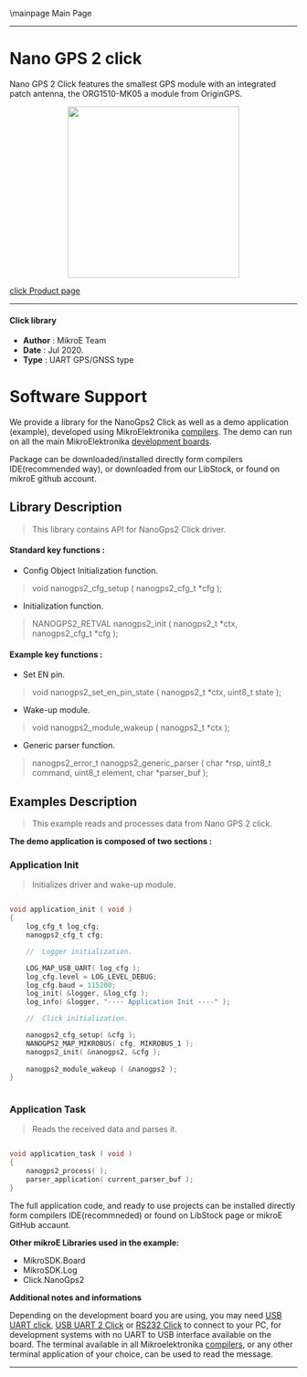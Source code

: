 \mainpage Main Page
 
---
# Nano GPS 2 click

Nano GPS 2 Click features the smallest GPS module with an integrated patch antenna, the ORG1510-MK05 a module from OriginGPS.

<p align="center">
  <img src="https://download.mikroe.com/images/click_for_ide/nanogps2_click.png" height=300px>
</p>

[click Product page](https://www.mikroe.com/nano-gps-2-click)

---


#### Click library 

- **Author**        : MikroE Team
- **Date**          : Jul 2020.
- **Type**          : UART GPS/GNSS type


# Software Support

We provide a library for the NanoGps2 Click 
as well as a demo application (example), developed using MikroElektronika 
[compilers](https://shop.mikroe.com/compilers). 
The demo can run on all the main MikroElektronika [development boards](https://shop.mikroe.com/development-boards).

Package can be downloaded/installed directly form compilers IDE(recommended way), or downloaded from our LibStock, or found on mikroE github account. 

## Library Description

> This library contains API for NanoGps2 Click driver.

#### Standard key functions :

- Config Object Initialization function.
> void nanogps2_cfg_setup ( nanogps2_cfg_t *cfg ); 
 
- Initialization function.
> NANOGPS2_RETVAL nanogps2_init ( nanogps2_t *ctx, nanogps2_cfg_t *cfg );

#### Example key functions :

- Set EN pin.
> void nanogps2_set_en_pin_state ( nanogps2_t *ctx, uint8_t state );
 
- Wake-up module.
> void nanogps2_module_wakeup ( nanogps2_t *ctx );

- Generic parser function.
> nanogps2_error_t nanogps2_generic_parser ( char *rsp,  uint8_t command, uint8_t element, char *parser_buf );

## Examples Description

> This example reads and processes data from Nano GPS 2 click.

**The demo application is composed of two sections :**

### Application Init 

> Initializes driver and wake-up module.

```c

void application_init ( void )
{
    log_cfg_t log_cfg;
    nanogps2_cfg_t cfg;

    //  Logger initialization.

    LOG_MAP_USB_UART( log_cfg );
    log_cfg.level = LOG_LEVEL_DEBUG;
    log_cfg.baud = 115200;
    log_init( &logger, &log_cfg );
    log_info( &logger, "---- Application Init ----" );

    //  Click initialization.

    nanogps2_cfg_setup( &cfg );
    NANOGPS2_MAP_MIKROBUS( cfg, MIKROBUS_1 );
    nanogps2_init( &nanogps2, &cfg );
    
    nanogps2_module_wakeup ( &nanogps2 );
}
  
```

### Application Task

> Reads the received data and parses it.

```c

void application_task ( void )
{
    nanogps2_process( );
    parser_application( current_parser_buf );
} 

```


The full application code, and ready to use projects can be  installed directly form compilers IDE(recommneded) or found on LibStock page or mikroE GitHub accaunt.

**Other mikroE Libraries used in the example:** 

- MikroSDK.Board
- MikroSDK.Log
- Click.NanoGps2

**Additional notes and informations**

Depending on the development board you are using, you may need 
[USB UART click](https://shop.mikroe.com/usb-uart-click), 
[USB UART 2 Click](https://shop.mikroe.com/usb-uart-2-click) or 
[RS232 Click](https://shop.mikroe.com/rs232-click) to connect to your PC, for 
development systems with no UART to USB interface available on the board. The 
terminal available in all Mikroelektronika 
[compilers](https://shop.mikroe.com/compilers), or any other terminal application 
of your choice, can be used to read the message.



---
